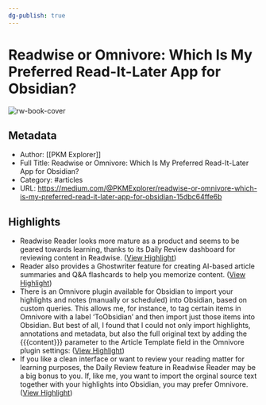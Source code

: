 ```yaml
---
dg-publish: true
---
```

# Readwise or Omnivore: Which Is My Preferred Read-It-Later App for Obsidian?

![rw-book-cover](https://miro.medium.com/v2/resize:fit:1200/0*Gx4Cl9r8n5XJ6Ejx)

## Metadata
- Author: [[PKM Explorer]]
- Full Title: Readwise or Omnivore: Which Is My Preferred Read-It-Later App for Obsidian?
- Category: #articles
- URL: https://medium.com/@PKMExplorer/readwise-or-omnivore-which-is-my-preferred-read-it-later-app-for-obsidian-15dbc64ffe6b

## Highlights
- Readwise Reader looks more mature as a product and seems to be geared towards learning, thanks to its Daily Review dashboard for reviewing content in Readwise. ([View Highlight](https://read.readwise.io/read/01hb9da67dnxtttd1ck62kqm21))
- Reader also provides a Ghostwriter feature for creating AI-based article summaries and Q&A flashcards to help you memorize content. ([View Highlight](https://read.readwise.io/read/01hb9da9h09q70skkz4b3qssg4))
- There is an Omnivore plugin available for Obsidian to import your highlights and notes (manually or scheduled) into Obsidian, based on custom queries. This allows me, for instance, to tag certain items in Omnivore with a label ‘ToObsidian’ and then import just those items into Obsidian. But best of all, I found that I could not only import highlights, annotations and metadata, but also the full original text by adding the {{{content}}} parameter to the Article Template field in the Omnivore plugin settings: ([View Highlight](https://read.readwise.io/read/01hb9dbas2nqg7s151cd5kww4k))
- If you like a clean interface or want to review your reading matter for learning purposes, the Daily Review feature in Readwise Reader may be a big bonus to you. If, like me, you want to import the orginal source text together with your highlights into Obsidian, you may prefer Omnivore. ([View Highlight](https://read.readwise.io/read/01hb9dc71fk67s3qjpyz1p4tv4))
